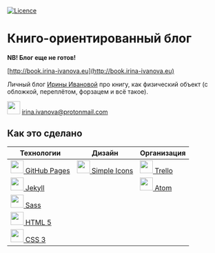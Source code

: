 [![Licence](https://img.shields.io/badge/License-Apache%202.0-blue.svg)](LICENSE)

# Книго-ориентированный блог

**NB! Блог еще не готов!**

[http://book.irina-ivanova.eu](http://book.irina-ivanova.eu)

Личный блог [Ирины Ивановой](https://irina-ivanova.gitlab.io) про книгу, как физический объект (с обложкой, переплётом, форзацем и всё такое).

<img src="https://simpleicons.org/icons/protonmail.svg" width="30"> [irina.ivanova@protonmail.com](mailto:irina.ivanova@protonmail.com)

## Как это сделано

| **Технологии** | **Дизайн** | **Организация** |
| -------------- | ---------- | --------------- |
| [<img src="https://simpleicons.org/icons/github.svg" width="30"> GitHub Pages](https://pages.github.com) | [<img src="https://simpleicons.org/icons/simpleicons.svg" width="30"> Simple Icons](https://simpleicons.org) | [<img src="https://simpleicons.org/icons/trello.svg" width="30"> Trello](https://trello.com) |
| [<img src="https://simpleicons.org/icons/jekyll.svg" width="30"> Jekyll](https://jekyllrb.com) | | [<img src="https://simpleicons.org/icons/atom.svg" width="30"> Atom](https://atom.io) |
| [<img src="https://simpleicons.org/icons/sass.svg" width="30"> Sass](http://sass-lang.com) | | |
| [<img src="https://simpleicons.org/icons/html5.svg" width="30"> HTML 5](https://www.w3.org/TR/html5/) | | |
| [<img src="https://simpleicons.org/icons/css3.svg" width="30"> CSS 3](https://www.w3schools.com/css/css3_intro.asp) | | |
